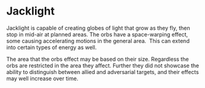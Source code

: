 # Jacklight
Jacklight is capable of creating globes of light that grow as they fly, then stop in mid-air at planned areas. The orbs have a space-warping effect, some causing accelerating motions in the general area.  This can extend into certain types of energy as well.

The area that the orbs effect may be based on their size. Regardless the orbs are restricted in the area they affect. Further they did not showcase the ability to distinguish between allied and adversarial targets, and their effects may well increase over time.
